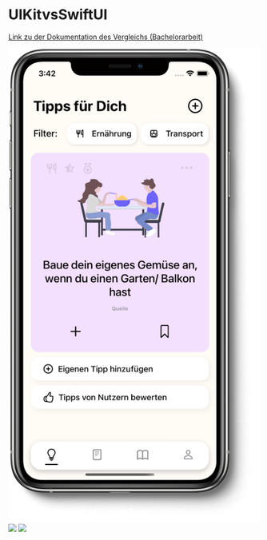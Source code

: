 # UIKitvsSwiftUI

[Link zu der Dokumentation des Vergleichs (Bachelorarbeit)](https://github.com/bschmalb/UIKitvsSwiftUI/blob/6564f906e5357a2b982d5f4774c5c96b03dd6d1a/BachelorarbeitSchmalbachBastian.pdf)

<img src="https://github.com/bschmalb/UIKitvsSwiftUI/blob/62e394a1789c348b4162bf8110b337ad647cbfb3/AppScreenshot.png">

<img src="https://user-images.githubusercontent.com/32933389/110456062-6d920500-80c9-11eb-9d28-fa18d15bcead.png">

<img src="https://user-images.githubusercontent.com/32933389/110456066-6f5bc880-80c9-11eb-8383-c32671864a76.png">
